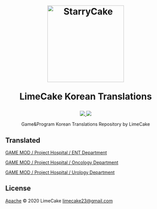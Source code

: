 <h1 align="center">
  <img src="https://avatars0.githubusercontent.com/u/8467374?s=460&u=ea678b20ca38617c9146fdb2e925b52fbbda1e2c&v=4" alt="StarryCake" width="240">
  <br>
  <p>LimeCake Korean Translations</p>
</h1>

<p align="center">
    <a href="#license">
        <img src="https://img.shields.io/github/license/LIMECAKE/SAT-COUNTER?style=flat-square" />
    </a>
    <a href="https://github.com/LIMECAKE/SAT-COUNTER/issues">
        <img src="https://img.shields.io/badge/SUPPORT-LIVE-green?style=flat-square" />
    </a>
</p>

<p align="center">
Game&Program Korean Translations Repository by LimeCake
</p>

## Translated

[GAME MOD / Project Hospital / ENT Department](/Project%20Hospital/ENT%20Department)

[GAME MOD / Project Hospital / Oncology Department](/Project%20Hospital/Oncology%20Department)

[GAME MOD / Project Hospital / Urology Department](/Project%20Hospital/Urology%20Department)

## License
[Apache](LICENSE) © 2020 LimeCake <limecake23@gmail.com>